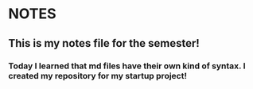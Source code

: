 # NOTES
## This is my notes file for the semester!
### Today I learned that md files have their own kind of syntax. I created my repository for my startup project!